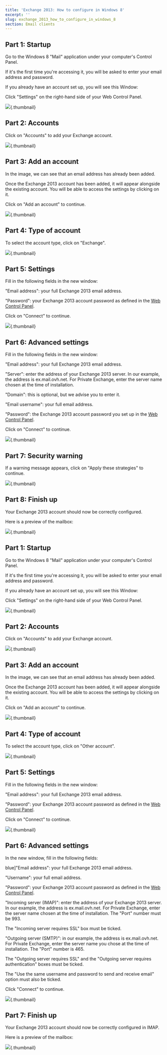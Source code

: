 ```yaml
---
title: 'Exchange 2013: How to configure in Windows 8'
excerpt: ''
slug: exchange_2013_how_to_configure_in_windows_8
section: Email clients
---
```



## Part 1: Startup
Go to the Windows 8 "Mail" application under your computer's Control Panel.

If it's the first time you're accessing it, you will be asked to enter your email address and password.

If you already have an account set up, you will see this Window:

Click "Settings" on the right-hand side of your Web Control Panel.

![](images/img_1107.jpg){.thumbnail}


## Part 2: Accounts
Click on "Accounts" to add your Exchange account.

![](images/img_1108.jpg){.thumbnail}


## Part 3: Add an account
In the image, we can see that an email address has already been added.

Once the Exchange 2013 account has been added, it will appear alongside the existing account. You will be able to access the settings by clicking on it.

Click on "Add an account" to continue.

![](images/img_1109.jpg){.thumbnail}


## Part 4: Type of account
To select the account type, click on "Exchange".

![](images/img_1110.jpg){.thumbnail}


## Part 5: Settings
Fill in the following fields in the new window:

"Email address": your full Exchange 2013 email address.

"Password": your Exchange 2013 account password as defined in the [Web Control Panel](https://www.ovh.com/manager/web/login.html).

Click on "Connect" to continue.

![](images/img_1111.jpg){.thumbnail}


## Part 6: Advanced settings
Fill in the following fields in the new window:

"Email address": your full Exchange 2013 email address.

"Server": enter the address of your Exchange 2013 server. In our example, the address is ex.mail.ovh.net. For Private Exchange, enter the server name chosen at the time of installation.

"Domain": this is optional, but we advise you to enter it.

"Email username": your full email address.

"Password": the Exchange 2013 account password you set up in the [Web Control Panel](https://www.ovh.com/manager/web/login.html).

Click on "Connect" to continue.

![](images/img_1112.jpg){.thumbnail}


## Part 7: Security warning
If a warning message appears, click on "Apply these strategies" to continue.

![](images/img_1113.jpg){.thumbnail}


## Part 8: Finish up
Your Exchange 2013 account should now be correctly configured.

Here is a preview of the mailbox:

![](images/img_1114.jpg){.thumbnail}


## Part 1: Startup
Go to the Windows 8 "Mail" application under your computer's Control Panel.

If it's the first time you're accessing it, you will be asked to enter your email address and password.

If you already have an account set up, you will see this Window:

Click "Settings" on the right-hand side of your Web Control Panel.

![](images/img_1115.jpg){.thumbnail}


## Part 2: Accounts
Click on "Accounts" to add your Exchange account.

![](images/img_1116.jpg){.thumbnail}


## Part 3: Add an account
In the image, we can see that an email address has already been added.

Once the Exchange 2013 account has been added, it will appear alongside the existing account. You will be able to access the settings by clicking on it.

Click on "Add an account" to continue.

![](images/img_1117.jpg){.thumbnail}


## Part 4: Type of account
To select the account type, click on "Other account".

![](images/img_1118.jpg){.thumbnail}


## Part 5: Settings
Fill in the following fields in the new window:

"Email address": your full Exchange 2013 email address.

"Password": your Exchange 2013 account password as defined in the [Web Control Panel](https://www.ovh.com/manager/web/login.html).

Click on "Connect" to continue.

![](images/img_1119.jpg){.thumbnail}


## Part 6: Advanced settings
In the new window, fill in the following fields:

blue]"Email address": your full Exchange 2013 email address.

"Username": your full email address.

"Password": your Exchange 2013 account password as defined in the [Web Control Panel](https://www.ovh.com/manager/web/login.html).

"Incoming server (IMAP)": enter the address of your Exchange 2013 server. In our example, the address is ex.mail.ovh.net. For Private Exchange, enter the server name chosen at the time of installation.
The "Port" number must be 993.

The "Incoming server requires SSL" box must be ticked.

"Outgoing server (SMTP)": in our example, the address is ex.mail.ovh.net. For Private Exchange, enter the server name you chose at the time of installation.
The "Port" number is 465.

The "Outgoing server requires SSL" and the "Outgoing server requires authentication" boxes must be ticked.

The "Use the same username and password to send and receive email" option must also be ticked.

Click "Connect" to continue.

![](images/img_1120.jpg){.thumbnail}


## Part 7: Finish up
Your Exchange 2013 account should now be correctly configured in IMAP.

Here is a preview of the mailbox:

![](images/img_1121.jpg){.thumbnail}

